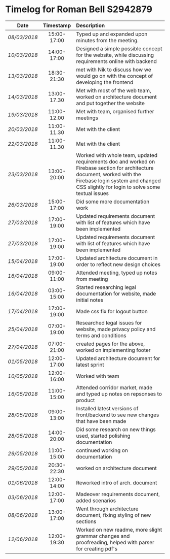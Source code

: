 # Timelog for Roman Bell S2942879

| Date | Timestamp | Description |
| :---:        |       :---: | :--- |
| *08/03/2018* | 15:00-17:00 | Typed up and expanded upon minutes from the meeting. |
| *10/03/2018* | 14:00-17:00 | Designed a simple possible concept for the website, while discussing requirements online with backend|
| *13/03/2018* | 18:30-21:30 | met with Nik to discuss how we would go on with the concept of developing the frontend |
| *14/03/2018* | 13:00-17.30| Met with most of the web team, worked on architecture document and put together the website |
| *19/03/2018* | 11:00-12.00| Met with team, organised further meetings |
| *20/03/2018* | 11:00-11.30| Met with the client |
| *22/03/2018* | 11:00-11.30| Met with the client   |
| *23/03/2018* | 13:00-20:00| Worked with whole team, updated requirements doc and worked on Firebase section for architecture document, worked with the Firebase login system and changed CSS slightly for login to solve some textual issues |
| *26/03/2018* | 15:00-17:00| Did some more documentation work |
| *27/03/2018* | 17:00-19:00| Updated requirements document with list of features which have been implemented |
| *27/03/2018* | 17:00-19:00| Updated requirements document with list of features which have been implemented |
| *15/04/2018* | 17:00-19:00| Updated architecture document in order to reflect new design choices |
| *16/04/2018* | 09:00-11:00| Attended meeting, typed up notes from meeting |
| *16/04/2018* | 03:00-15:00| Started researching legal documentation for website, made initial notes |
| *17/04/2018* | 17:00-19:00| Made css fix for logout button |
| *25/04/2018* | 07:00-19:00| Researched legal issues for website, made privacy policy and terms and conditions  |
| *27/04/2018* | 07:00-21:00| created pages for the above, worked on implementing footer  |
| *01/05/2018* | 12:00-17:00| Updated architecture document for latest sprint |
| *10/05/2018* | 12:00-16:00| Worked with team |
| *16/05/2018* | 11:00-15:00| Attended corridor market, made and typed up notes on repsonses to product |
| *28/05/2018* | 09:00-13:00| Installed latest versions of front/backend to see new changes that have been made |
| *28/05/2018* | 14:00-20:00| Did some research on new things used, started polishing documentation |
| *29/05/2018* | 11:00-15:00| continued working on documentation |
| *29/05/2018* | 20:30-22:30| worked on architecture document |
| *01/06/2018* | 12:00-14:00| Reworked intro of arch. document |
| *03/06/2018* | 12:00-17:00 | Madeover requirements document, added scenarios |
| *08/06/2018* | 13:00-17:00 | Went through architecture document, fixing styling of new sections |
| *12/06/2018* | 12:00-19:30 | Worked on new readme, more slight grammar changes and proofreading, helped with parser for creating pdf's |



